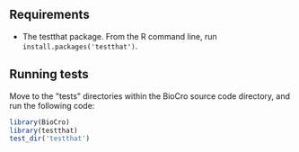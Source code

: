 ## Requirements
- The testthat package. From the R command line, run `install.packages('testthat')`.

## Running tests
Move to the "tests" directories within the BioCro source code directory, and run the following code:

```r
library(BioCro)
library(testthat)
test_dir('testthat')
```

